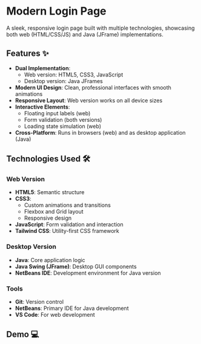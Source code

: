 # Modern Login Page

A sleek, responsive login page built with multiple technologies, showcasing both web (HTML/CSS/JS) and Java (JFrame) implementations.

## Features ✨

- **Dual Implementation**:
  - Web version: HTML5, CSS3, JavaScript
  - Desktop version: Java JFrames
- **Modern UI Design**: Clean, professional interfaces with smooth animations
- **Responsive Layout**: Web version works on all device sizes
- **Interactive Elements**:
  - Floating input labels (web)
  - Form validation (both versions)
  - Loading state simulation (web)
- **Cross-Platform**: Runs in browsers (web) and as desktop application (Java)

## Technologies Used 🛠️

### Web Version
- **HTML5**: Semantic structure
- **CSS3**: 
  - Custom animations and transitions
  - Flexbox and Grid layout
  - Responsive design
- **JavaScript**: Form validation and interaction
- **Tailwind CSS**: Utility-first CSS framework

### Desktop Version
- **Java**: Core application logic
- **Java Swing (JFrame)**: Desktop GUI components
- **NetBeans IDE**: Development environment for Java version

### Tools
- **Git**: Version control
- **NetBeans**: Primary IDE for Java development
- **VS Code**: For web development

## Demo 💻



